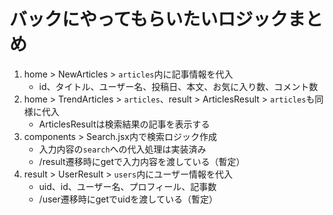 # バックにやってもらいたいロジックまとめ

1. home > NewArticles > `articles`内に記事情報を代入
   - id、タイトル、ユーザー名、投稿日、本文、お気に入り数、コメント数
2. home > TrendArticles > `articles`、result > ArticlesResult > `articles`も同様に代入
   - ArticlesResultは検索結果の記事を表示する
3. components > Search.jsx内で検索ロジック作成
   - 入力内容の`search`への代入処理は実装済み
   - /result遷移時にgetで入力内容を渡している（暫定）
4. result > UserResult > `users`内にユーザー情報を代入
   - uid、id、ユーザー名、プロフィール、記事数
   - /user遷移時にgetでuidを渡している（暫定）
